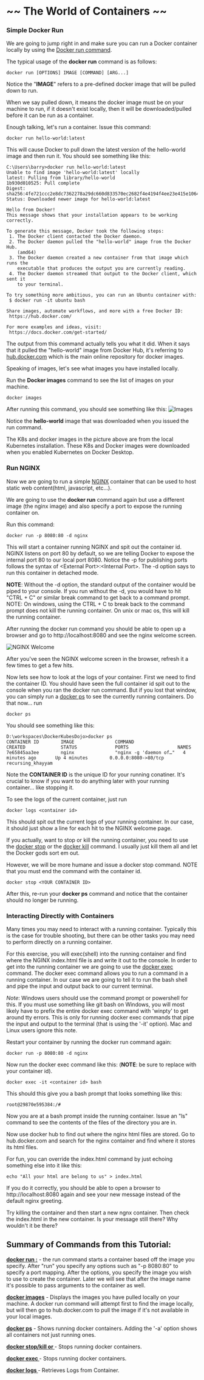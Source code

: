 # ~~ The World of Containers ~~

### Simple Docker Run

We are going to jump right in and make sure you can run a Docker container locally by using the [Docker run command](https://docs.docker.com/engine/reference/commandline/run/).

The typical usage of the **docker run** command is as follows:
```
docker run [OPTIONS] IMAGE [COMMAND] [ARG...]
```
Notice the "**IMAGE**" refers to a pre-defined docker image that will be pulled down to run.

When we say pulled down, it means the docker image must be on your machine to run, if it doesn't exist locally, then it will be downloaded/pulled before it can be run as a container.

Enough talking, let's run a container.  Issue this command:

```
docker run hello-world:latest
```
This will cause Docker to pull down the latest version of the hello-world image and then run it. 
You should see something like this:

```
C:\Users\barry>docker run hello-world:latest
Unable to find image 'hello-world:latest' locally
latest: Pulling from library/hello-world
1b930d010525: Pull complete
Digest: sha256:4fe721ccc2e8dc7362278a29dc660d833570ec2682f4e4194f4ee23e415e1064
Status: Downloaded newer image for hello-world:latest

Hello from Docker!
This message shows that your installation appears to be working correctly.

To generate this message, Docker took the following steps:
 1. The Docker client contacted the Docker daemon.
 2. The Docker daemon pulled the "hello-world" image from the Docker Hub.
    (amd64)
 3. The Docker daemon created a new container from that image which runs the
    executable that produces the output you are currently reading.
 4. The Docker daemon streamed that output to the Docker client, which sent it
    to your terminal.

To try something more ambitious, you can run an Ubuntu container with:
 $ docker run -it ubuntu bash

Share images, automate workflows, and more with a free Docker ID:
 https://hub.docker.com/

For more examples and ideas, visit:
 https://docs.docker.com/get-started/
```

The output from this command actually tells you what it did.  When it says that it pulled the "hello-world" image from Docker Hub, it's referring to [hub.docker.com](https://hub.docker.com/) which is the main online repository for docker images.

Speaking of images, let's see what images you have installed locally.

Run the **Docker images** command to see the list of images on your machine.
```
docker images
```

After running this command, you should see something like this:
![Images](images/Images.png)

Notice the **hello-world** image that was downloaded when you issued the run command.

The K8s and docker images in the picture above are from the local Kubernetes installation. These K8s and Docker images were downloaded when you enabled Kubernetes on Docker Desktop.

### Run NGINX

Now we are going to run a simple [NGINX](http://nginx.org/en/) container that can be used to host static web content(html, javascript, etc...).

We are going to use the **docker run** command again but use a different image (the nginx image) and also specify a port to expose the running container on.

Run this command:

```
docker run -p 8080:80 -d nginx
```
This will start a container running NGINX and spit out the container id. NGINX listens on port 80 by default, so we are telling Docker to expose the internal port 80 to our local port 8080.  Notice the -p for publishing ports follows the syntax of \<External Port\>:\<Internal Port\>.  The -d option says to run this container in detached mode.  
 
 **NOTE**: Without the -d option, the standard output of the container would be piped to your console. If you run without the -d, you would have to hit "CTRL + C" or similar break command to get back to a command prompt.  NOTE: On windows, using the CTRL + C to break back to the command prompt does not kill the running container. On unix or mac os, this will kill the running container.

 After running the docker run command you should be able to open up a browser and go to http://localhost:8080 and see the nginx welcome screen.  
 
 ![NGINX Welcome](images/nginxWelcome.png)
 
After you've seen the NGINX welcome screen in the browser, refresh it a few times to get a few hits.

Now lets see how to look at the logs of your container.  First we need to find the container ID.  You should have seen the full container id spit out to the console when you ran the docker run command.  But if you lost that window, you can simply run a [docker ps](https://docs.docker.com/engine/reference/commandline/ps/) to see the currently running containers.
Do that now... run 
```
docker ps
```

You should see something like this:
```
D:\workspaces\DockerKubesDojo>docker ps
CONTAINER ID        IMAGE               COMMAND                  CREATED             STATUS              PORTS                  NAMES
7e65845aa3ee        nginx               "nginx -g 'daemon of…"   4 minutes ago       Up 4 minutes        0.0.0.0:8080->80/tcp   recursing_khayyam

```
Note the **CONTAINER ID** is the unique ID for your running conatiner.  It's crucial to know if you want to do anything later with your running container... like stopping it.

To see the logs of the current container, just run 
```
docker logs <container id>
```
 This should spit out the current logs of your running container.  In our case, it should just show a line for each hit to the NGINX welcome page.

If you actually, want to stop or kill the running container, you need to use the [docker stop](https://docs.docker.com/engine/reference/commandline/stop/) or the [docker kill](https://docs.docker.com/engine/reference/commandline/kill/) command.  I usually just kill them all and let the Docker gods sort em out.

However, we will be more humane and issue a docker stop command.  NOTE that you must end the command with the container id.

```
docker stop <YOUR CONTAINER ID>
```
After this, re-run your **docker ps** command and notice that the container should no longer be running.


### Interacting Directly with Containers

Many times you may need to interact with a running container.  Typically this is the case for trouble shooting, but there can be other tasks you may need to perform directly on a running container.

For this exercise, you will exec(shell) into the running container and find where the NGINX index.html file is and write it out to the console.  In order to get into the running container we are going to use the [docker exec](https://docs.docker.com/engine/reference/commandline/exec/) command.  The docker exec command allows you to run a command in a running container.  In our case we are going to tell it to run the bash shell and pipe the input and output back to our current terminal.

*Note*: Windows users should use the command prompt or powershell for this.  If you must use something like git bash on Windows, you will most likely have to prefix the entire docker exec command with 'winpty' to get around tty errors. This is only for running docker exec commands that pipe the input and output to the terminal (that is using the '-it' option).  Mac and Linux users ignore this note.

Restart your container by running the docker run command again:

```
docker run -p 8080:80 -d nginx
```

Now run the docker exec command like this: (**NOTE**: be sure to replace <container id> with your container id).

```
docker exec -it <container id> bash
```

This should this give you a bash prompt that looks something like this:

```
root@29870e595384:/#

```

Now you are at a bash prompt inside the running container.  Issue an "ls" command to see the contents of the files of the directory you are in.

Now use docker hub to find out where the nginx html files are stored.  Go to hub.docker.com and search for the nginx container and find where it stores its html files.

For fun, you can override the index.html command by just echoing something else into it like this:
```
echo "All your html are belong to us" > index.html

```
If you do it correctly, you should be able to open a browser to http://localhost:8080 again and see your new message instead of the default nginx greeting.

Try killing the container and then start a new ngnx container. Then check the index.html in the new container.  Is your message still there? Why wouldn't it be there?

 
## Summary of Commands from this Tutorial:
  
 **[docker run <options> <imagename>:<tag>](https://docs.docker.com/engine/reference/commandline/run/)** -  the run command starts a container based off the image you specify.  After "run" you specify any options such as "-p 8080:80" to specify a port mapping. After the options, you specify the image you wish to use to create the container.  Later we will see that after the image name it's possible to pass arguments to the container as well.
 
 
 **[docker images](https://docs.docker.com/engine/reference/commandline/images/)** -  Displays the images you have pulled locally on your machine.  A docker run command will attempt first to find the image locally, but will then go to hub.docker.com to pull the image if it's not available in your local images.
 
 
 **[docker ps](https://docs.docker.com/engine/reference/commandline/ps/)** - Shows running docker containers. Adding the '-a' option shows all containers not just running ones.
 
 **[docker stop/kill <container id> or <container name>](https://docs.docker.com/engine/reference/commandline/stop/)** - Stops running docker containers.
 
 **[docker exec <container id> <command>](https://docs.docker.com/engine/reference/commandline/exec/)** - Stops running docker containers.

 **[docker logs <container id>](https://docs.docker.com/engine/reference/commandline/logs/)** - Retrieves Logs from Container.
 
 
 

